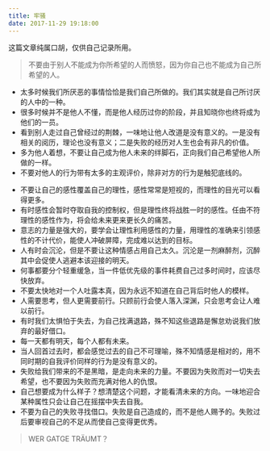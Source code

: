```yaml
---
title: 牢骚
date: 2017-11-29 19:18:00
---
```


这篇文章纯属口胡，仅供自己记录所用。

> 不要由于别人不能成为你所希望的人而愤怒，因为你自己也不能成为自己所希望的人。

* 太多时候我们所厌恶的事情恰恰是我们自己所做的。我们其实就是自己所讨厌的人中的一种。
* 很多时候并不是他人不懂，而是他人经历过你的阶段，并且知晓你也终将成为他们的一员。
* 看到别人走过自己曾经过的荆棘，一味地让他人改道是没有意义的。一是没有相关的阅历，理论也没有意义；二是失败的经历对人生也会有非凡的价值。
* 多为他人着想，不要让自己成为他人未来的绊脚石，正向我们自己希望他人所做的一样。
* 不要对他人的行为带有太多的主观评价，除非对方的行为是触犯底线的。
<!-- more -->
* 不要让自己的感性覆盖自己的理性，感性常常是短视的，而理性的目光可以看得更多。
* 有时感性会暂时夺取自我的控制权，但是理性终将战胜一时的感性。任由不符理性的感性作为，将会给未来更来更长久的痛苦。
* 意志的力量是强大的，要学会让理性利用感性的力量，用理性的准确来引领感性的不计代价，能使人冲破屏障，完成难以达到的目标。
* 人有时会沉沦，但是不要让这种情感占用自己太久。沉沦是一剂麻醉剂，沉醉其中会促使人逃避本该迎接的明天。
* 何事都要分个轻重缓急，当一件低优先级的事件耗费自己过多时间时，应该尽快放弃。
* 不要太快地对一个人吐露本真，因为永远不知道在自己背后时他人的模样。
* 人需要思考，但人更需要前行。只顾前行会使人落入深渊，只会思考会让人难以前行。
* 有时我们太惧怕于失去，为自己找满退路，殊不知这些退路是懈怠劝说我们放弃的最好借口。
* 每一天都有明天，每个人都有未来。
* 当人回首过去时，都会感觉过去的自己不可理喻，殊不知情感是相对的，用不同时期的自我评价同样的行为是没有意义的。
* 失败给我们带来的不是黑暗，是走向未来的力量。不要因为失败而对一切失去希望，也不要因为失败而充满对他人的仇恨。
* 自己想要成为什么样子？想清楚这个问题，才能看清未来的方向。一味地迎合某种属性只会让自己在摇摆中失去自我。
* 不要为自己的失败寻找借口。失败是自己造成的，而不是他人赐予的。失败过后要审视自己的不足从而使自己变得更优秀。

> WER GATGE TRÄUMT？
